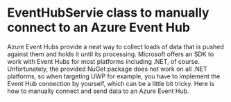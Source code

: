 # EventHubServie class to manually connect to an Azure Event Hub
Azure Event Hubs provide a neat way to collect loads of data that is pushed against them and holds it until its processing. Microsoft offers an SDK to work with Event Hubs for most platforms including .NET, of course. Unfortunately, the provided NuGet package does not work on all .NET platforms, so when targeting UWP for example, you have to implement the Event Hub connection by yourself, which can be a little bit tricky. Here is how to manually connect and send data to an Azure Event Hub.


